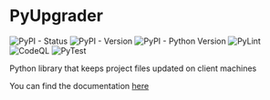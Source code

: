# PyUpgrader

![PyPI - Status](https://img.shields.io/pypi/status/pyupgrader)
![PyPI - Version](https://img.shields.io/pypi/v/pyupgrader)
![PyPI - Python Version](https://img.shields.io/pypi/pyversions/pyupgrader)
![PyLint](https://github.com/Trogiken/PyUpgrader/actions/workflows/pylint.yml/badge.svg?branch=master)
![CodeQL](https://github.com/Trogiken/PyUpgrader/actions/workflows/codeql.yml/badge.svg?branch=master)
![PyTest](https://github.com/Trogiken/PyUpgrader/actions/workflows/python-package.yml/badge.svg?branch=master)

Python library that keeps project files updated on client machines

You can find the documentation [here](https://github.com/Trogiken/PyUpgrader/wiki/)
